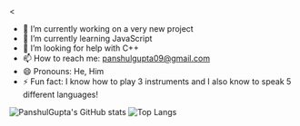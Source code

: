 
<

- 🔭 I’m currently working on a very new project
- 🌱 I’m currently learning JavaScript 
- 🤔 I’m looking for help with C++
- 📫 How to reach me: panshulgupta09@gmail.com 
- 😄 Pronouns: He, Him
- ⚡ Fun fact: I know how to play 3 instruments and I also know to speak 5 different languages!

>
![PanshulGupta's GitHub stats](https://github-readme-stats.vercel.app/api?username=Panshul&show_icons=false&theme=extra_compact)
![Top Langs](https://github-readme-stats.vercel.app/api/top-langs/?username=PanshulGupta&layout=radical)



